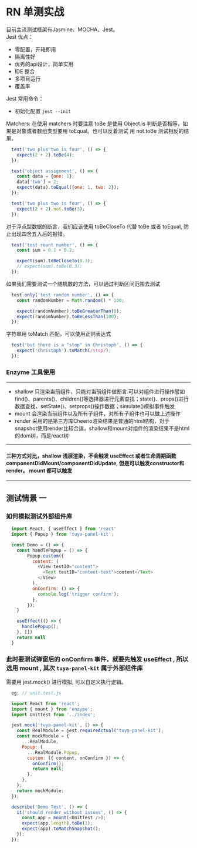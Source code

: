 # RN 单测实战

目前主流测试框架有Jasmine、MOCHA、Jest。  
Jest 优点： 
* 零配置，开箱即用
* 隔离性好
* 优秀的api设计，简单实用
* IDE 整合
* 多项目运行
* 覆盖率  

Jest 常用命令：
* 初始化配置 `jest --init`  

Matchers:
在使用 matchers 时要注意 toBe 是使用 Object.is 判断是否相等，如果是对象或者数组类型要用 toEqual。也可以反着测试 用 not.toBe 测试相反的结果。
```javascript
  test('two plus two is four', () => {
    expect(2 + 2).toBe(4);
  });

  test('object assignment', () => {
    const data = {one: 1};
    data['two'] = 2;
    expect(data).toEqual({one: 1, two: 2});
  });

  test('two plus two is four', () => {
    expect(2 + 2).not.toBe(3);
  });
```
对于浮点型数据的断言，我们应该使用 toBeCloseTo 代替 toBe 或者 toEqual, 防止出现四舍五入后的报错。
```javascript
  test('test rount number', () => {
    const sum = 0.1 + 0.2;

    expect(sum).toBeCloseTo(0.3);
    // expect(sum).toBe(0.3);
  });
```
如果我们需要测试一个随机数的方法，可以通过判断区间范围去测试
```javascript
  test.only('test random number', () => {
    const randomNumber = Math.random() * 100;

    expect(randomNumber).toBeGreaterThan(0);
    expect(randomNumber).toBeLessThan(100);
  });
```
字符串用 toMatch 匹配，可以使用正则表达式
```javascript
  test('but there is a "stop" in Christoph', () => {
    expect('Christoph').toMatch(/stop/);
  });
``` 


### Enzyme 工具使用
___
* shallow 只渲染当前组件，只能对当前组件做断言.可以对组件进行操作譬如find()、parents()、children()等选择器进行元素查找；state()、props()进行数据查找，setState()、setprops()操作数据；simulate()模拟事件触发
* mount 会渲染当前组件以及所有子组件，对所有子组件也可以做上述操作
* render 采用的是第三方库Cheerio渲染结果是普通的html结构，对于snapshot使用render比较合适，shallow和mount对组件的渲染结果不是html的dom树，而是react树
___
#### 三种方式对比，shallow 浅层渲染，不会触发 useEffect 或者生命周期函数 componentDidMount/componentDidUpdate, 但是可以触发constructor和render。 mount 都可以触发
____
## 测试情景 一

### 如何模拟测试外部组件库
```javascript
  import React, { useEffect } from 'react'
  import { Popup } from 'tuya-panel-kit';

  const Demo = () => {
    const handlePopup = () => {
        Popup.custom({
          content: (
            <View testID="content">
              <Text testID="content-text">content</Text>
            </View>
          ),
          onConfirm: () => {
            console.log('trigger confirm');
          },
        });
    }

    useEffect(() => {
      handlePopup();
    }, [])
    return null
  }
```
### 此时要测试弹窗后的 onConfirm 事件，就要先触发 useEffect , 所以选用 mount , 其次 `tuya-panel-kit` 属于外部组件库
需要用 jest.mock() 进行模拟, 可以自定义执行逻辑。
```javascript
  eg: // unit.test.js

  import React from 'react';
  import { mount } from 'enzyme';
  import UnitTest from '../index';

  jest.mock('tuya-panel-kit', () => {
    const RealModule = jest.requireActual('tuya-panel-kit');
    const mockModule = {
      ...RealModule,
      Popup: {
        ...RealModule.Popup,
        custom: ({ content, onConfirm }) => {
          onConfirm();
          return null;
        },
      },
    };
    return mockModule;
  });

  describe('Demo Test', () => {
    it('should render without issues', () => {
      const app = mount(<UnitTest />);
      expect(app.length).toBe(1);
      expect(app).toMatchSnapshot();
    });
  });
```